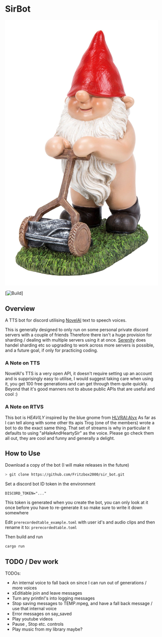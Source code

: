# SirBot

![The Cheeky sir in question](images/gnome.jpg)


[![Build](https://github.com/Fritzbox2000/sir_bot/actions/workflows/rust/badge.svg)]

## Overview

A TTS bot for discord utilising [NovelAI](https://novelai.net) text to speech voices.

This is generally designed to only run on some personal private discord servers with a couple of friends
Therefore there isn't a huge provision for sharding / dealing with multiple servers using it at once. 
[Serenity](https://github.com/serenity-rs/serenity) does handel sharding etc so upgrading to work across
more servers is possible, and a future goal, if only for practicing coding. 

### A Note on TTS 

NovelAI's TTS is a very open API, it doesn't require setting up an account and is supprisingly easy
to utilise, I would suggest taking care when using it, you get 100 free generations and can get through
them quite quickly. Beyond that it's good manners not to abuse public APIs that are useful and cool :)

### A Note on RTVS 

This bot is *HEAVILY* inspired by the blue gnome from [HLVRAI:Alyx](https://www.youtube.com/watch?v=yaHrneT9BfU)
As far as I can tell along with some other tts apis Trog (one of the members) wrote a bot to do the exact 
same thing. That set of streams is why in particular it defaults to using "aHaleAndHeartySir" as the voice.
Please go check them all out, they are cool and funny and generally a delight. 

## How to Use

Download a copy of the bot (I will make releases in the future)
```sh
> git clone https://github.com/Fritzbox2000/sir_bot.git
```
Set a discord bot ID token in the environment 
```
DISCORD_TOKEN="..."  
```
This token is generated when you create the bot, you can only look at it once before you have to re-generate it 
so make sure to write it down somewhere

Edit `prerecordedtable_example.toml` with user id's and audio clips 
and then rename it to:
`prerecordedtable.toml`

Then build and run 
```sh
cargo run
```

## TODO / Dev work

TODOs:
- An internal voice to fall back on since I can run out of generations / more voices 
- xEditiable join and leave messages 
- Turn any println!'s into logging messages 
- Stop saving messages to TEMP.mpeg, and have a fall back message / use that internal voice 
- Error messages on say_saved
- Play youtube videos
- Pause , Stop etc. controls
- Play music from my library maybe?
